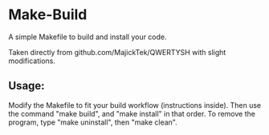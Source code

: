 # Make-Build
A simple Makefile to build and install your code.

Taken directly from github.com/MajickTek/QWERTYSH with slight modifications.

## Usage:
Modify the Makefile to fit your build workflow (instructions inside).
Then use the command "make build", and "make install" in that order.
To remove the program, type "make uninstall", then "make clean".
